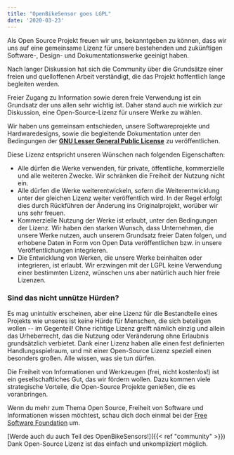 ```yaml
---
title: "OpenBikeSensor goes LGPL"
date: '2020-03-23'
---
```


Als Open Source Projekt freuen wir uns, bekanntgeben zu können, dass wir uns
auf eine gemeinsame Lizenz für unsere bestehenden und zukünftigen Software-,
Design- und Dokumentationswerke geeinigt haben. 

Nach langer Diskussion hat sich die Community über die Grundsätze einer freien
und quelloffenen Arbeit verständigt, die das Projekt hoffentlich lange
begleiten werden.

Freier Zugang zu Information sowie deren freie Verwendung ist ein Grundsatz der
uns allen sehr wichtig ist. Daher stand auch nie wirklich zur Diskussion, eine
Open-Source-Lizenz für unsere Werke zu wählen.

Wir haben uns gemeinsam entschieden, unsere Softwareprojekte und
Hardwaredesigns, sowie die begleitende Dokumentation unter den Bedingungen der
[**GNU Lesser General Public
License**](https://www.gnu.org/licenses/lgpl-3.0.en.html) zu veröffentlichen.

Diese Lizenz entspricht unseren Wünschen nach folgenden Eigenschaften:

* Alle dürfen die Werke verwenden, für private, öffentliche, kommerzielle und
  alle weiteren Zwecke. Wir schränken die Freiheit der Nutzung nicht ein.
* Alle dürfen die Werke weiterentwickeln, sofern die Weiterentwicklung unter
  der gleichen Lizenz weiter veröffentlich wird. In der Regel erfolgt dies
  durch Rückführen der Änderung ins Originalprojekt, worüber wir uns sehr
  freuen.
* Kommerzielle Nutzung der Werke ist erlaubt, unter den Bedingungen der Lizenz.
  Wir haben den starken Wunsch, dass Unternehmen, die unsere Werke nutzen, auch
  unserem Grundsatz freier Daten folgen, und erhobene Daten in Form von Open
  Data veröffentlichen bzw. in unsere Veröffentlichungen integrieren.
* Die Entwicklung von Werken, die unsere Werke beinhalten oder integrieren, ist
  erlaubt. Wir erzwingen mit der LGPL keine Verwendung einer bestimmten Lizenz,
  wünschen uns aber natürlich auch hier freie Lizenzen.

### Sind das nicht unnütze Hürden?

Es mag unintuitiv erscheinen, aber eine Lizenz für die Bestandteile eines
Projekts wie unseres ist keine Hürde für Menschen, die sich beteiligen wollen
-- im Gegenteil! Ohne richtige Lizenz greift nämlich einzig und allein das
Urheberrecht, das die Nutzung oder Veränderung ohne Erlaubnis grundsätzlich
verbietet. Dank einer Lizenz haben alle einen fest definierten
Handlungsspielraum, und mit einer Open-Source Lizenz speziell einen besonders
großen. Alle wissen, was sie tun dürfen.

Die Freiheit von Informationen und Werkzeugen (frei, nicht kostenlos!) ist ein
gesellschaftliches Gut, das wir fördern wollen. Dazu kommen viele strategische
Vorteile, die Open-Source Projekte genießen, die es voranbringen.

Wenn du mehr zum Thema Open Source, Freiheit von Software und Informationen
wissen möchtest, schau dich doch einmal bei der [Free Software
Foundation](https://www.fsf.org/de) um.

[Werde auch du auch Teil des OpenBikeSensors!]({{< ref "community" >}}) Dank
Open-Source Lizenz ist das einfach und unkompliziert möglich.

